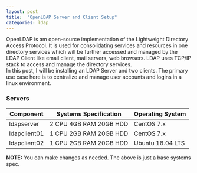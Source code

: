 ```yaml
---
layout: post
title:  "OpenLDAP Server and Client Setup"
categories: ldap
---
```


OpenLDAP is am open-source implementation of the Lightweight Directory Access Protocol. It is used for consolidating services and resources in one directory services which will be further accessed and managed by the LDAP Client like email client, mail servers, web browsers. LDAP uses TCP/IP stack to access and manage the directory services.
<br>
In this post, I will be installing an LDAP Server and two clients. The primary use case here is to centralize and manage user accounts and logins in a linux environment.

### **Servers**
|Component    | Systems Specification    | Operating System 
|-------------|--------------------------|------------------
|ldapserver   | 2 CPU  4GB RAM  20GB HDD |  CentOS 7.x
|ldapclient01 | 1 CPU  2GB RAM  20GB HDD |  CentOS 7.x
|ldapclient02 | 1 CPU  2GB RAM  20GB HDD |  Ubuntu 18.04 LTS

**NOTE:**
You can make changes as needed. The above is just a base systems spec.
